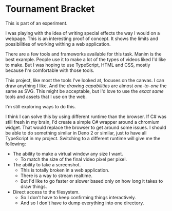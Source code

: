 # Tournament Bracket

This is part of an experiment.

I was playing with the idea of writing special effects the way I would on a webpage.
This is an interesting proof of concept.
It shows the limits and possibilities of working withing a web application.

There are a few tools and frameworks available for this task.
Manim is the best example.
People use it to make a lot of the types of videos liked I'd like to make.
But I was hoping to use TypeScript, HTML and CSS, mostly because I'm comfortable with those tools.

This project, like most the tools I've looked at, focuses on the canvas.
I can draw anything I like.
And the _drawing capabilities_ are almost _one-to-one_ the same as SVG.
This might be acceptable, but I'd love to use the _exact same_ tools and assets that I use on the web.

I'm still exploring ways to do this.

I think I can solve this by using different runtime than the browser.
If C# was still fresh in my brain, I'd create a simple C# wrapper around a chromium widget.
That would replace the browser to get around some issues.
I should be able to do something similar in Deno 2 or similar, just to have all TypeScript in my project.
Switching to a different runtime will give me the following:

- The ability to make a virtual window any size I want.
  - To match the size of the final video pixel per pixel.
- The ability to take a screenshot.
  - This is totally broken in a web application.
  - There is a way to stream realtime.
  - But I'd like to go faster or slower based only on how long it takes to draw things.
- Direct access to the filesystem.
  - So I don't have to keep confirming things interactively.
  - And so I don't have to dump everything into one directory.
